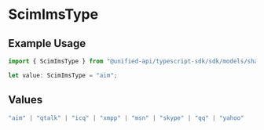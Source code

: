 # ScimImsType

## Example Usage

```typescript
import { ScimImsType } from "@unified-api/typescript-sdk/sdk/models/shared";

let value: ScimImsType = "aim";
```

## Values

```typescript
"aim" | "qtalk" | "icq" | "xmpp" | "msn" | "skype" | "qq" | "yahoo"
```